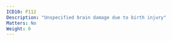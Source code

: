 ```yaml
---
ICD10: P112
Description: "Unspecified brain damage due to birth injury"
Matters: No
Weight: 0
---
```


